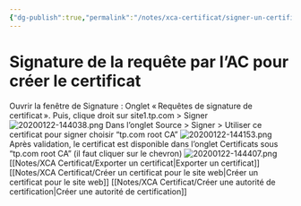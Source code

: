 ```yaml
---
{"dg-publish":true,"permalink":"/notes/xca-certificat/signer-un-certificat-avec-une-ca/"}
---
```


# Signature de la requête par l’AC pour créer le certificat
Ouvrir la fenêtre de Signature : Onglet « Requêtes de signature de certificat ». Puis, clique droit sur site1.tp.com > Signer
![20200122-144038.png](/img/user/Notes/XCA%20Certificat/Images/20200122-144038.png)
Dans l’onglet Source > Signer > Utiliser ce certificat pour signer choisir “tp.com root CA”
![20200122-144153.png](/img/user/Notes/XCA%20Certificat/Images/20200122-144153.png)
Après validation, le certificat est disponible dans l’onglet Certificats sous “tp.com root CA” (il faut cliquer sur le chevron)
 ![20200122-144407.png](/img/user/Notes/XCA%20Certificat/Images/20200122-144407.png)
[[Notes/XCA Certificat/Exporter un certificat\|Exporter un certificat]]
[[Notes/XCA Certificat/Créer un certificat pour le site web\|Créer un certificat pour le site web]]
[[Notes/XCA Certificat/Créer une autorité de certification\|Créer une autorité de certification]]